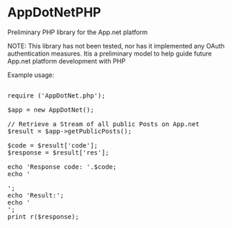 AppDotNetPHP
============

Preliminary PHP library for the App.net platform

NOTE:
This library has not been tested, nor has it implemented any OAuth authentication measures. Itis a preliminary model to help guide future     App.net platform development with PHP

Example usage:
<pre>

require ('AppDotNet.php');

$app = new AppDotNet();

// Retrieve a Stream of all public Posts on App.net
$result = $app->getPublicPosts();

$code = $result['code'];
$response = $result['res'];

echo 'Response code: '.$code;
echo '<br><br>';
echo 'Result:';
echo '<br>';
print_r($response);
</pre>